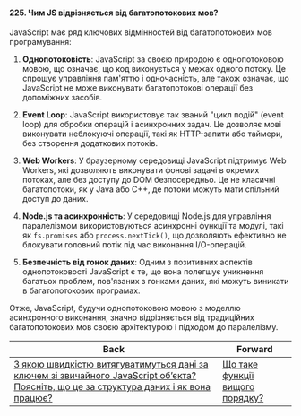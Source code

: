 #### 225. Чим JS відрізняється від багатопотокових мов?

JavaScript має ряд ключових відмінностей від багатопотокових мов програмування:

1. **Однопотоковість**: JavaScript за своєю природою є однопотоковою мовою, що означає, що код виконується у межах одного потоку. Це спрощує управління пам'яттю і одночасність, але також означає, що JavaScript не може виконувати багатопотокові операції без допоміжних засобів.

2. **Event Loop**: JavaScript використовує так званий "цикл подій" (event loop) для обробки операцій і асинхронних задач. Це дозволяє мові виконувати неблокуючі операції, такі як HTTP-запити або таймери, без створення додаткових потоків.

3. **Web Workers**: У браузерному середовищі JavaScript підтримує Web Workers, які дозволяють виконувати фонові задачі в окремих потоках, але без доступу до DOM безпосередньо. Це не класичні багатопотоки, як у Java або C++, де потоки можуть мати спільний доступ до даних.

4. **Node.js та асинхронність**: У середовищі Node.js для управління паралелізмом використовуються асинхронні функції та модулі, такі як `fs.promises` або `process.nextTick()`, що дозволяють ефективно не блокувати головний потік під час виконання I/O-операцій.

5. **Безпечність від гонок даних**: Одним з позитивних аспектів однопотоковості JavaScript є те, що вона полегшує уникнення багатьох проблем, пов'язаних з гонками даних, які можуть виникати в багатопотокових програмах.

Отже, JavaScript, будучи однопотоковою мовою з моделлю асинхронного виконання, значно відрізняється від традиційних багатопотокових мов своєю архітектурою і підходом до паралелізму.

| Back | Forward |
|---|---|
| [З якою швидкістю витягуватимуться дані за ключем зі звичайного JavaScript об’єкта? Поясніть, що це за структура даних і як вона працює?](/ua/senior/javascript/what-is-the-retrieval-speed-of-data-by-key-from-a-standard-javascript-object-explain-what-kind-of-data-structure-this-is-and-how-it-works.md)  | [Що таке функції вищого порядку?](/ua/senior/javascript/what-are-higherorder-functions.md) |